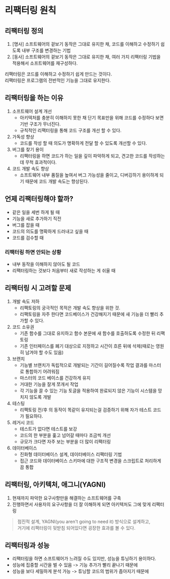 # 리팩터링 원칙

## 리팩터링 정의

1. [명사] 소프트웨어의 겉보기 동작은 그대로 유지한 채, 코드를 이해하고 수정하기 쉽도록 내부 구조를 변경하는 기법
2. [동사] 소프트웨어의 겉보기 동작은 그대로 유지한 채, 여러 가지 리팩터링 기법을 적용해서 소프트웨어를 재구성하다.

리팩터링은 코드를 이해하고 수정하기 쉽게 만드는 것이다.  
리팩터링은 프로그램의 전반적인 기능을 그대로 유지한다.

## 리팩터링을 하는 이유

1. 소프트웨어 설계 개선
   - 아키텍처를 충분히 이해하지 못한 채 단기 목표만을 위해 코드를 수정하다 보면 기반 구조가 무너진다.
   - 규칙적인 리팩터링을 통해 코드 구조를 개선 할 수 있다.
2. 가독성 향상
   - 코드를 작성 할 때 의도가 명확하게 전달 할 수 있도록 개선할 수 있다.
3. 버그를 찾기 용이
   - 리팩터링을 하면 코드가 하는 일을 깊이 파악하게 되고, 견고한 코드를 작성하는 데 무척 효과적이다.
4. 코드 개발 속도 향상
   - 소프트웨어 내부 품질을 높여서 버그 가능성을 줄이고, 디버깅하기 용이하게 되기 때문에 코드 개발 속도는 향상된다.

## 언제 리팩터링해야 할까?

- 같은 일을 세번 하게 될 때
- 기능을 새로 추가하기 직전
- 버그를 잡을 때
- 코드의 의도를 명확하게 드러내고 싶을 때
- 코드를 검수할 때

### 리팩터링 하면 안되는 상황

- 내부 동작을 이해하지 않아도 될 코드
- 리팩터링하는 것보다 처음부터 새로 작성하는 게 쉬울 때

## 리팩터링 시 고려할 문제

1. 개발 속도 저하
   - 리팩토링의 궁극적인 목적은 개발 속도 향상을 위한 것.
   - 리팩토링을 자주 한다면 코드베이스가 건강해지기 때문에 새 기능을 더 빨리 추가할 수 있다.
2. 코드 소유권
   - 기존 함수를 그대로 유지하고 함수 본문에 새 함수를 호출하도록 수정한 뒤 리팩토링
   - 기존 인터페이스를 폐기 대상으로 지정하고 시간이 흐른 뒤에 삭제(때로는 영원히 남겨야 할 수도 있음)
3. 브랜치
   - 기능별 브랜치가 독립적으로 개발되는 기간이 길어질수록 작업 결과를 마스터로 통합하기 어려워짐
   - 마스터의 코드 베이스를 건강하게 유지
   - 거대한 기능을 잘게 쪼개서 작업
   - 각 기능을 끌 수 있는 기능 토글을 적용하여 완료되지 않은 기능이 시스템을 망치지 않도록 개발
4. 테스팅
   - 리팩토링 전/후 의 동작이 똑같이 유지되는걸 검증하기 위해 자가 테스트 코드가 필요하다.
5. 레거시 코드
   - 테스트가 없다면 테스트를 보강
   - 코드의 한 부분을 훑고 넘어갈 때마다 조금씩 개선
   - 규모가 크다면 자주 보는 부분을 더 많이 리팩터링
6. 데이터베이스
   - 진화형 데이터베이스 설계, 데이터베이스 리팩터링 기법
   - 접근 코드와 데이터베이스 스키마에 대한 구조적 변경을 스크립트로 처리하게끔 통합

## 리팩터링, 아키텍처, 애그니(YAGNI)

1. 현재까지 파악한 요구사항만을 해결하는 소프트웨어를 구축
2. 진행하면서 사용자의 요구사항을 더 잘 이해하게 되면 아키텍처도 그에 맞게 리팩터링

> 점진적 설계, YAGNI(you aren't going to need it) 방식으로 설계하고,  
> 거기에 리팩터링이 뒷받침 되어있다면 굉장한 효과를 볼 수 있다.

## 리팩터링과 성능

- 리팩터링을 하면 소프트웨어가 느려질 수도 있지만, 성능을 튜닝하기 용이하다.
- 성능에 집중할 시간을 벌 수 있음 -> 기능 추가가 빨리 끝나기 때문에
- 성능을 보다 세밀하게 분석 가능 -> 튜닝할 코드의 범위가 좁아지기 때문에 
